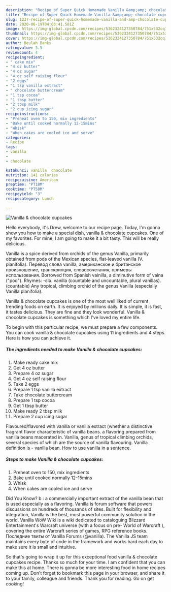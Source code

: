 ```yaml
---
description: "Recipe of Super Quick Homemade Vanilla &amp;amp; chocolate cupcakes"
title: "Recipe of Super Quick Homemade Vanilla &amp;amp; chocolate cupcakes"
slug: 1237-recipe-of-super-quick-homemade-vanilla-and-amp-chocolate-cupcakes
date: 2020-06-19T04:03:41.581Z
image: https://img-global.cpcdn.com/recipes/5362324127350784/751x532cq70/vanilla-chocolate-cupcakes-recipe-main-photo.jpg
thumbnail: https://img-global.cpcdn.com/recipes/5362324127350784/751x532cq70/vanilla-chocolate-cupcakes-recipe-main-photo.jpg
cover: https://img-global.cpcdn.com/recipes/5362324127350784/751x532cq70/vanilla-chocolate-cupcakes-recipe-main-photo.jpg
author: Beulah Banks
ratingvalue: 3.5
reviewcount: 4
recipeingredient:
- " cake mix"
- "4 oz butter"
- "4 oz sugar"
- "4 oz self raising flour"
- "2 eggs"
- "1 tsp vanilla extract"
- " chocolate buttercream"
- "1 tsp cocoa"
- "1 tbsp butter"
- "2 tbsp milk"
- "2 cup icing sugar"
recipeinstructions:
- "Preheat oven to 150, mix ingredients"
- "Bake until cooked normally 12-15mins"
- "Whisk"
- "When cakes are cooled ice and serve"
categories:
- Recipe
tags:
- vanilla
- 
- chocolate

katakunci: vanilla  chocolate 
nutrition: 141 calories
recipecuisine: American
preptime: "PT18M"
cooktime: "PT58M"
recipeyield: "3"
recipecategory: Lunch

---
```



![Vanilla &amp; chocolate cupcakes](https://img-global.cpcdn.com/recipes/5362324127350784/751x532cq70/vanilla-chocolate-cupcakes-recipe-main-photo.jpg)

Hello everybody, it's Drew, welcome to our recipe page. Today, I'm gonna show you how to make a special dish, vanilla &amp; chocolate cupcakes. One of my favorites. For mine, I am going to make it a bit tasty. This will be really delicious.

Vanilla is a spice derived from orchids of the genus Vanilla, primarily obtained from pods of the Mexican species, flat-leaved vanilla (V. planifolia). Перевод слова vanilla, американское и британское произношение, транскрипция, словосочетания, примеры использования. Borrowed from Spanish vainilla, a diminutive form of vaina (&#34;pod&#34;). Rhymes: -ɛlə. vanilla (countable and uncountable, plural vanillas). (countable) Any tropical, climbing orchid of the genus Vanilla (especially Vanilla planifolia).

Vanilla &amp; chocolate cupcakes is one of the most well liked of current trending foods on earth. It is enjoyed by millions daily. It is simple, it is fast, it tastes delicious. They are fine and they look wonderful. Vanilla &amp; chocolate cupcakes is something which I've loved my entire life.


To begin with this particular recipe, we must prepare a few components. You can cook vanilla &amp; chocolate cupcakes using 11 ingredients and 4 steps. Here is how you can achieve it.

<!--inarticleads1-->

##### The ingredients needed to make Vanilla &amp; chocolate cupcakes:

1. Make ready  cake mix
1. Get 4 oz butter
1. Prepare 4 oz sugar
1. Get 4 oz self raising flour
1. Take 2 eggs
1. Prepare 1 tsp vanilla extract
1. Take  chocolate buttercream
1. Prepare 1 tsp cocoa
1. Get 1 tbsp butter
1. Make ready 2 tbsp milk
1. Prepare 2 cup icing sugar


Flavoured/flavored with vanilla or vanilla extract (whether a distinctive fragrant flavor characteristic of vanilla beans. a flavoring prepared from vanilla beans macerated in. Vanilla, genus of tropical climbing orchids, several species of which are the source of vanilla flavouring. Vanilla definition is - vanilla bean. How to use vanilla in a sentence. 

<!--inarticleads2-->

##### Steps to make Vanilla &amp; chocolate cupcakes:

1. Preheat oven to 150, mix ingredients
1. Bake until cooked normally 12-15mins
1. Whisk
1. When cakes are cooled ice and serve


Did You Know? b : a commercially important extract of the vanilla bean that is used especially as a flavoring. Vanilla is forum software that powers discussions on hundreds of thousands of sites. Built for flexibility and integration, Vanilla is the best, most powerful community solution in the world. Vanilla WoW Wiki is a wiki dedicated to cataloguing Blizzard Entertainment&#39;s Warcraft universe (with a focus on pre- World of Warcraft ), covering the entire Warcraft series of games, RPG reference books. Последние твиты от Vanilla Forums (@vanilla). The Vanilla JS team maintains every byte of code in the framework and works hard each day to make sure it is small and intuitive. 

So that's going to wrap it up for this exceptional food vanilla &amp; chocolate cupcakes recipe. Thanks so much for your time. I am confident that you can make this at home. There is gonna be more interesting food in home recipes coming up. Don't forget to bookmark this page in your browser, and share it to your family, colleague and friends. Thank you for reading. Go on get cooking!
